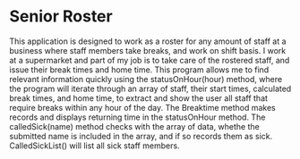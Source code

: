 # Senior Roster

This application is designed to work as a roster for any amount of staff at a business where staff members take breaks, and work on shift basis.
I work at a supermarket and part of my job is to take care of the rostered staff, and issue their break times and home time. 
This program allows me to find relevant information quickly using the statusOnHour(hour) method, where the program will iterate through an array of staff, their start times, calculated break times, and home time, to extract and show the user all staff that require breaks within any hour of the day. 
The Breaktime method makes records and displays returning time in the statusOnHour method. 
The calledSick(name) method checks with the array of data, whethe the submitted name is included in the array, and if so records them as sick. CalledSickList() will list all sick staff members.
